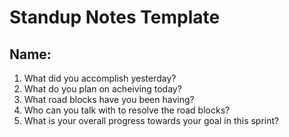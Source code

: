 # Standup Notes Template
## Name:
1. What did you accomplish yesterday?
2. What do you plan on acheiving today?
3. What road blocks have you been having?
4. Who can you talk with to resolve the road blocks?
5. What is your overall progress towards your goal in this sprint?
